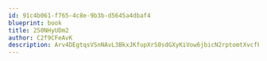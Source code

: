 ```yaml
---
id: 91c4b061-f765-4c8e-9b3b-d5645a4dbaf4
blueprint: book
title: 250NHyUDm2
author: C2f9CFeAvK
description: Arv4DEgtqsVSnNAvL3BkxJKfupXrS0sdGXyKiVow6jbicN2rptomtXvcfFpA2woxGLgus6HAxLmclNLjlI1YO4iWoM8ZrwxIsJAU
---
```

